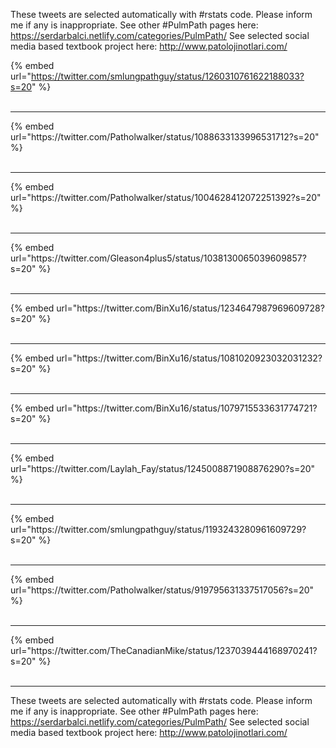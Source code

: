 

These tweets are selected automatically with #rstats code. Please inform me if any is inappropriate.
See other #PulmPath pages here: https://serdarbalci.netlify.com/categories/PulmPath/ 
See selected social media based textbook project here: http://www.patolojinotlari.com/

{% embed url="https://twitter.com/smlungpathguy/status/1260310761622188033?s=20" %}<br>
<br>
<hr>
{% embed url="https://twitter.com/Patholwalker/status/1088633133996531712?s=20" %}<br>
<br>
<hr>
{% embed url="https://twitter.com/Patholwalker/status/1004628412072251392?s=20" %}<br>
<br>
<hr>
{% embed url="https://twitter.com/Gleason4plus5/status/1038130065039609857?s=20" %}<br>
<br>
<hr>
{% embed url="https://twitter.com/BinXu16/status/1234647987969609728?s=20" %}<br>
<br>
<hr>
{% embed url="https://twitter.com/BinXu16/status/1081020923032031232?s=20" %}<br>
<br>
<hr>
{% embed url="https://twitter.com/BinXu16/status/1079715533631774721?s=20" %}<br>
<br>
<hr>
{% embed url="https://twitter.com/Laylah_Fay/status/1245008871908876290?s=20" %}<br>
<br>
<hr>
{% embed url="https://twitter.com/smlungpathguy/status/1193243280961609729?s=20" %}<br>
<br>
<hr>
{% embed url="https://twitter.com/Patholwalker/status/919795631337517056?s=20" %}<br>
<br>
<hr>
{% embed url="https://twitter.com/TheCanadianMike/status/1237039444168970241?s=20" %}<br>
<br>
<hr>


These tweets are selected automatically with #rstats code. Please inform me if any is inappropriate.
See other #PulmPath pages here: https://serdarbalci.netlify.com/categories/PulmPath/ 
See selected social media based textbook project here: http://www.patolojinotlari.com/
